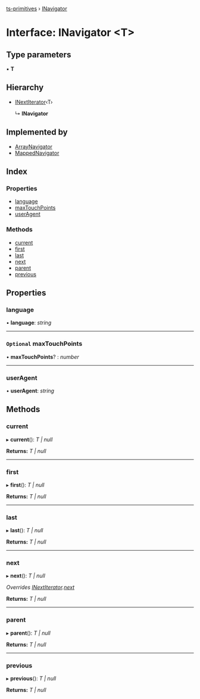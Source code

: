 [ts-primitives](../README.md) › [INavigator](inavigator.md)

# Interface: INavigator <**T**>

## Type parameters

▪ **T**

## Hierarchy

* [INextIterator](inextiterator.md)‹T›

  ↳ **INavigator**

## Implemented by

* [ArrayNavigator](../classes/arraynavigator.md)
* [MappedNavigator](../classes/mappednavigator.md)

## Index

### Properties

* [language](inavigator.md#language)
* [maxTouchPoints](inavigator.md#optional-maxtouchpoints)
* [userAgent](inavigator.md#useragent)

### Methods

* [current](inavigator.md#current)
* [first](inavigator.md#first)
* [last](inavigator.md#last)
* [next](inavigator.md#next)
* [parent](inavigator.md#parent)
* [previous](inavigator.md#previous)

## Properties

###  language

• **language**: *string*

___

### `Optional` maxTouchPoints

• **maxTouchPoints**? : *number*

___

###  userAgent

• **userAgent**: *string*

## Methods

###  current

▸ **current**(): *T | null*

**Returns:** *T | null*

___

###  first

▸ **first**(): *T | null*

**Returns:** *T | null*

___

###  last

▸ **last**(): *T | null*

**Returns:** *T | null*

___

###  next

▸ **next**(): *T | null*

*Overrides [INextIterator](inextiterator.md).[next](inextiterator.md#next)*

**Returns:** *T | null*

___

###  parent

▸ **parent**(): *T | null*

**Returns:** *T | null*

___

###  previous

▸ **previous**(): *T | null*

**Returns:** *T | null*
